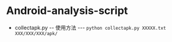 # Android-analysis-script
- collectapk.py
-- 使用方法
--- `python collectapk.py XXXXX.txt   XXX/XXX/XXX/apk/`
